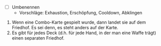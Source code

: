 - [ ] Umbenennen
	- Vorschläge: Exhaustion, Erschöpfung, Cooldown, Abklingen

1. Wenn eine Combo-Karte gespielt wurde, dann landet sie auf dem Friedhof. Es sei denn, es steht anders auf der Karte.
2. Es gibt für jedes Deck (d.h. für jede Hand, in der man eine Waffe trägt) einen separaten Friedhof.